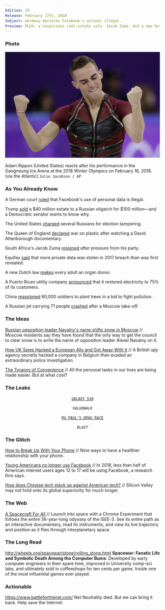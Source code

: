```yaml
---
Edition: 29
Release: February 17th, 2018
Subject: Germany declares Facebook's actions illegal.
Preview: PLUS: a suspicious real-estate sale. Jacob Zuma. And a new Dutch law that makes every adult an organ donor.
---
```


### Photo

![rippon.jpg](rippon.jpg)

Adam Rippon (United States) reacts after his performance in the Gangneung Ice Arena at the 2018 Winter Olympics on February 16, 2018. (via the Atlantic)
`Julie Jacobson / AP`

### As You Already Know
A German court [ruled](https://www.reuters.com/article/us-germany-facebook/german-court-rules-facebook-use-of-personal-data-illegal-idUSKBN1FW1FI?il=0) that Facebook's use of personal data is illegal.

Trump [sold](http://www.newsweek.com/trump-sold-40-million-estate-russian-oligarch-100-million-and-democratic-802613) a $40 million estate to a Russian oligarch for $100 million—and a Democratic senator wants to know why.

The United States [charged](http://www.bbc.com/news/world-us-canada-43092085) several Russians for election tampering.

The Queen of England [declared](http://www.telegraph.co.uk/news/2018/02/11/queen-declares-war-plastic-david-attenborough-documentary/) war on plastic after watching a David Attenborough documentary.

South Africa's Jacob Zuma [resigned](http://www.bbc.com/news/world-africa-43066443) after pressure from his party.

Equifax [said](http://www.zdnet.com/article/hackers-stole-more-equifax-data-than-first-thought/) that more private data was stolen in 2017 breach than was first revealed.

A new Dutch law [makes](http://www.dw.com/en/new-dutch-law-makes-every-adult-an-organ-donor/a-42576784) every adult an organ donor.

A Puerto Rican utility company [announced](http://abcnews.go.com/US/electricity-restored-75-percent-customers-puerto-rico-utility/story?id=53005459) that it restored electricity to 75% of its customers.

China [reassigned](https://www.independent.co.uk/news/world/asia/china-tree-plant-soldiers-reassign-climate-change-global-warming-deforestation-a8208836.html) 60,000 soldiers to plant trees in a bid to fight pollution.

A Russian jet carrying 71 people [crashed](https://www.bbc.co.uk/news/amp/world-europe-43024235?__twitter_impression=true) after a Moscow take-off.

### The Ideas

[Russian opposition leader Navalny's name shifts snow in Moscow](http://www.bbc.com/news/world-europe-43034642) // Moscow residents say they have found that the only way to get the council to clear snow is to write the name of opposition leader Alexei Navalny on it.

[How UK Spies Hacked a European Ally and Got Away With It](https://theintercept.com/2018/02/17/gchq-belgacom-investigation-europe-hack/) // A British spy agency secretly hacked a company in Belgium then evaded an extraordinary police investigation.

[The Tyranny of Convenience](https://www.nytimes.com/2018/02/16/opinion/sunday/tyranny-convenience.html) // All the personal tasks in our lives are being made easier. But at what cost?

### The Leaks

<center>

[`GALAXY S10`](http://www.valuewalk.com/2018/02/new-galaxy-s10-leak-processor/)

*`VALUEWALK`*

[`RU PAUL'S DRAG RACE`](https://theblast.com/rupauls-drag-race-leaked-episodes-lawsuit/)

*`BLAST`*

</center>

### The Glitch
[How to Break Up With Your Phone](https://www.nytimes.com/2018/02/13/well/phone-cellphone-addiction-time.html) //
Nine ways to have a healthier relationship with your phone.

[Young Americans no longer use Facebook](https://qz.com/1204153/young-americans-no-longer-use-facebook/) // In 2018, less than half of American internet users ages 12 to 17 will be using Facebook, a research firm says.

[How does Chinese tech stack up against American tech?](https://www.economist.com/news/business/21737075-silicon-valley-may-not-hold-its-global-superiority-much-longer-how-does-chinese-tech) // Silicon Valley may not hold onto its global superiority for much longer.

### The Web

[A Spacecraft For All](http://spacecraftforall.com/) // Launch into space with a Chrome Experiment that follows the entire 36-year-long odyssey of the ISEE-3. See its entire path as an interactive documentary, read its instruments, and view its live trajectory and position as it flies through interplanetary space.

### The Long Read
http://wheels.org/spacewar/stone/rolling_stone.html **Spacewar: Fanatic Life and Symbolic Death Among the Computer Bums**: Developed by early computer engineers in their spare time, improved in University comp-sci labs, and ultimately sold in coffeeshops for ten cents per game. Inside one of the most influential games ever played.

### Actionable
https://www.battleforthenet.com/ Net Neutrality died. But we can bring it back. Help save the Internet.
